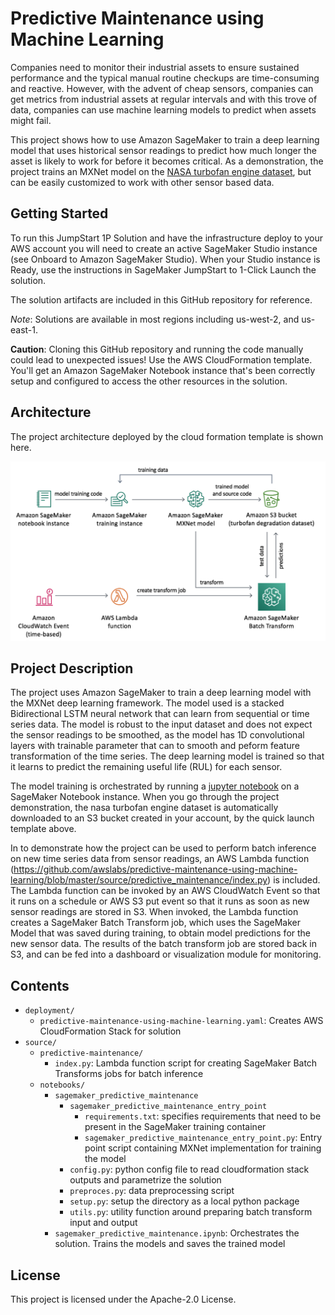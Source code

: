 # Predictive Maintenance using Machine Learning

Companies need to monitor their industrial assets to ensure sustained performance and the typical manual routine checkups are time-consuming and reactive. However, with the advent of cheap sensors, companies can get metrics from industrial assets at regular intervals and with this trove of data, companies can use machine learning models to predict when assets might fail.

This project shows how to use Amazon SageMaker to train a deep learning model that uses historical sensor readings to predict how much longer the asset is likely to work for before it becomes critical. As a demonstration, the project trains an MXNet model on the [NASA turbofan engine dataset](https://data.nasa.gov/dataset/Turbofan-engine-degradation-simulation-data-set/vrks-gjie), but can be easily customized to work with other sensor based data.

## Getting Started

To run this JumpStart 1P Solution and have the infrastructure deploy to your AWS account you will need to create an active SageMaker Studio instance (see Onboard to Amazon SageMaker Studio). When your Studio instance is Ready, use the instructions in SageMaker JumpStart to 1-Click Launch the solution.

The solution artifacts are included in this GitHub repository for reference.

*Note*: Solutions are available in most regions including us-west-2, and us-east-1.

**Caution**: Cloning this GitHub repository and running the code manually could lead to unexpected issues! Use the AWS CloudFormation template. You'll get an Amazon SageMaker Notebook instance that's been correctly setup and configured to access the other resources in the solution.

## Architecture

The project architecture deployed by the cloud formation template is shown here.

![](deployment/architecture.png)

## Project Description
The project uses Amazon SageMaker to train a deep learning model with the MXNet deep learning framework. The model used is a stacked Bidirectional LSTM neural network that can learn from sequential or time series data. The model is robust to the input dataset and does not expect the sensor readings to be smoothed, as the model has 1D convolutional layers with trainable parameter that can to smooth and peform feature transformation of the time series. The deep learning model is trained so that it learns to predict the remaining useful life (RUL) for each sensor.


The model training is orchestrated by running a [jupyter notebook](source/notebooks/sagemaker_predictive_maintenance.ipynb) on a SageMaker Notebook instance. When you go through the project demonstration, the nasa turbofan engine dataset is automatically downloaded to an S3 bucket created in your account, by the quick launch template above.

In to demonstrate how the project can be used to perform batch inference on new time series data from sensor readings, an AWS Lambda function (https://github.com/awslabs/predictive-maintenance-using-machine-learning/blob/master/source/predictive_maintenance/index.py) is included. The Lambda function can be invoked by an AWS CloudWatch Event so that it runs on a schedule or AWS S3 put event so that it runs as soon as new sensor readings are stored in S3. When invoked, the Lambda function creates a SageMaker Batch Transform job, which uses the SageMaker Model that was saved during training, to obtain model predictions for the new sensor data. The results of the batch transform job are stored back in S3, and can be fed into a dashboard or visualization module for monitoring. 


## Contents

* `deployment/`
  * `predictive-maintenance-using-machine-learning.yaml`: Creates AWS CloudFormation Stack for solution
* `source/`
  * `predictive-maintenance/`
      * `index.py`: Lambda function script for creating SageMaker Batch Transforms jobs for batch inference
  * `notebooks/`
    * `sagemaker_predictive_maintenance`
      * `sagemaker_predictive_maintenance_entry_point`
        * `requirements.txt`: specifies requirements that need to be present in the SageMaker training container
        * `sagemaker_predictive_maintenance_entry_point.py`: Entry point script containing MXNet implementation for training the model
      * `config.py`: python config file to read cloudformation stack outputs and parametrize the solution
      * `preproces.py`: data preprocessing script
      * `setup.py`: setup the directory as a local python package
      * `utils.py`: utility function around preparing batch transform input and output
    * `sagemaker_predictive_maintenance.ipynb`: Orchestrates the solution. Trains the models and saves the trained model

## License

This project is licensed under the Apache-2.0 License.


